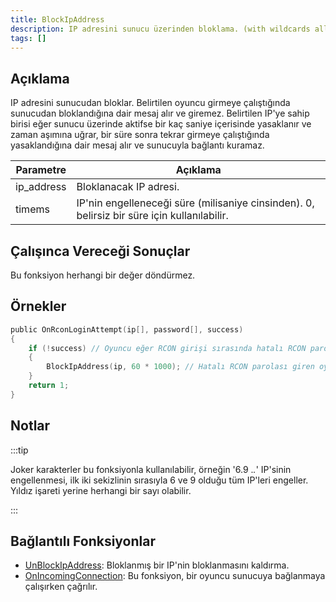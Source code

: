 ```yaml
---
title: BlockIpAddress
description: IP adresini sunucu üzerinden bloklama. (with wildcards allowed).
tags: []
---
```


## Açıklama

IP adresini sunucudan bloklar. Belirtilen oyuncu girmeye çalıştığında sunucudan bloklandığına dair mesaj alır ve giremez. Belirtilen IP'ye sahip birisi eğer sunucu üzerinde aktifse bir kaç saniye içerisinde yasaklanır ve zaman aşımına uğrar, bir süre sonra tekrar girmeye çalıştığında yasaklandığına dair mesaj alır ve sunucuyla bağlantı kuramaz.

| Parametre  | Açıklama                                                                                                   |
| ---------- | ---------------------------------------------------------------------------------------------------------- |
| ip_address | Bloklanacak IP adresi.                                                                                     |
| timems     | IP'nin engelleneceği süre (milisaniye cinsinden). 0, belirsiz bir süre için kullanılabilir.                |

## Çalışınca Vereceği Sonuçlar

Bu fonksiyon herhangi bir değer döndürmez. 

## Örnekler

```c
public OnRconLoginAttempt(ip[], password[], success)
{
    if (!success) // Oyuncu eğer RCON girişi sırasında hatalı RCON parolası girerse...
    {
        BlockIpAddress(ip, 60 * 1000); // Hatalı RCON parolası giren oyuncu 1 dakikalığına bloklanır.
    }
    return 1;
}
```

## Notlar

:::tip

Joker karakterler bu fonksiyonla kullanılabilir, örneğin '6.9 ._._' IP'sinin engellenmesi, ilk iki sekizlinin sırasıyla 6 ve 9 olduğu tüm IP'leri engeller. Yıldız işareti yerine herhangi bir sayı olabilir.

:::

## Bağlantılı Fonksiyonlar

- [UnBlockIpAddress](UnBlockIpAddress): Bloklanmış bir IP'nin bloklanmasını kaldırma.
- [OnIncomingConnection](../callbacks/OnIncomingConnection): Bu fonksiyon, bir oyuncu sunucuya bağlanmaya çalışırken çağrılır.
